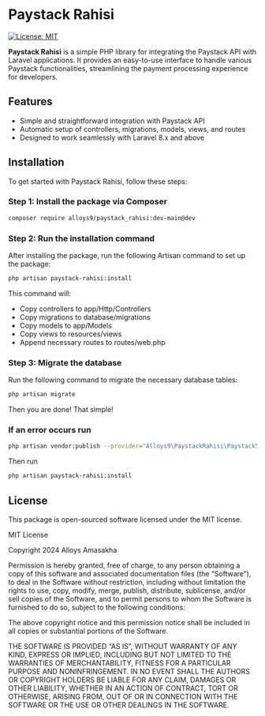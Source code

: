 # Paystack Rahisi

[![License: MIT](https://img.shields.io/badge/License-MIT-yellow.svg)](https://opensource.org/licenses/MIT)

**Paystack Rahisi** is a simple PHP library for integrating the Paystack API with Laravel applications. It provides an easy-to-use interface to handle various Paystack functionalities, streamlining the payment processing experience for developers.

## Features
- Simple and straightforward integration with Paystack API
- Automatic setup of controllers, migrations, models, views, and routes
- Designed to work seamlessly with Laravel 8.x and above

## Installation

To get started with Paystack Rahisi, follow these steps:

### Step 1: Install the package via Composer

```bash
composer require alloys9/paystack_rahisi:dev-main@dev

```

### Step 2: Run the installation command
After installing the package, run the following Artisan command to set up the package:

```bash
php artisan paystack-rahisi:install
```
This command will:

- Copy controllers to app/Http/Controllers
- Copy migrations to database/migrations
- Copy models to app/Models
- Copy views to resources/views
- Append necessary routes to routes/web.php

### Step 3: Migrate the database
Run the following command to migrate the necessary database tables:
```bash
php artisan migrate
```

Then you are done! That simple!
### If an error occurs run
```bash
php artisan vendor:publish --provider="Alloys9\PaystackRahisi\PaystackServiceProvider"
```

Then run
```bash
php artisan paystack-rahisi:install
```

## License
This package is open-sourced software licensed under the MIT license.

MIT License

Copyright 2024 Alloys Amasakha

Permission is hereby granted, free of charge, to any person obtaining a copy of this software and associated documentation files (the “Software”), to deal in the Software without restriction, including without limitation the rights to use, copy, modify, merge, publish, distribute, sublicense, and/or sell copies of the Software, and to permit persons to whom the Software is furnished to do so, subject to the following conditions:

The above copyright notice and this permission notice shall be included in all copies or substantial portions of the Software.

THE SOFTWARE IS PROVIDED “AS IS”, WITHOUT WARRANTY OF ANY KIND, EXPRESS OR IMPLIED, INCLUDING BUT NOT LIMITED TO THE WARRANTIES OF MERCHANTABILITY, FITNESS FOR A PARTICULAR PURPOSE AND NONINFRINGEMENT. IN NO EVENT SHALL THE AUTHORS OR COPYRIGHT HOLDERS BE LIABLE FOR ANY CLAIM, DAMAGES OR OTHER LIABILITY, WHETHER IN AN ACTION OF CONTRACT, TORT OR OTHERWISE, ARISING FROM, OUT OF OR IN CONNECTION WITH THE SOFTWARE OR THE USE OR OTHER DEALINGS IN THE SOFTWARE.

